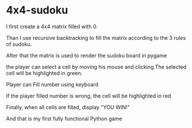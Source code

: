 # 4x4-sudoku

I first create a 4x4 matrix filled with 0.

Than I use recursive backtracking to fill the matrix according to the 3 rules of sudoku.

After that the matrix is used to render the sudoku board in pygame

the player can select a cell by moving his mouse and clicking.The selected cell will be highlighted in green.

Player can Fill number using keyboard

If the player filled number is wrong, the cell will be highlighted in red

Finally, when all cells are filled, display "YOU WIN!"

And that is my first fully functional Python game
